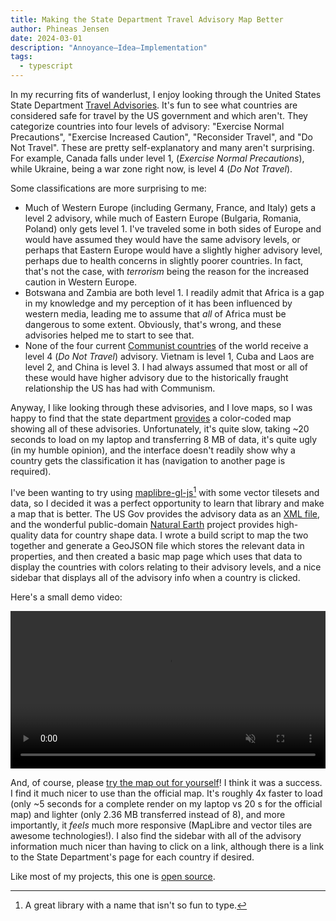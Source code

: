 ```yaml
---
title: Making the State Department Travel Advisory Map Better
author: Phineas Jensen
date: 2024-03-01
description: "Annoyance—Idea—Implementation"
tags:
  - typescript
---
```


In my recurring fits of wanderlust, I enjoy looking through the United States State Department [Travel Advisories](https://travel.state.gov/content/travel/en/traveladvisories/traveladvisories.html/). It's fun to see what countries are considered safe for travel by the US government and which aren't. They categorize countries into four levels of advisory: "Exercise Normal Precautions", "Exercise Increased Caution", "Reconsider Travel", and "Do Not Travel". These are pretty self-explanatory and many aren't surprising. For example, Canada falls under level 1, (*Exercise Normal Precautions*), while Ukraine, being a war zone right now, is level 4 (*Do Not Travel*).

Some classifications are more surprising to me:

- Much of Western Europe (including Germany, France, and Italy) gets a level 2 advisory, while much of Eastern Europe (Bulgaria, Romania, Poland) only gets level 1. I've traveled some in both sides of Europe and would have assumed they would have the same advisory levels, or perhaps that Eastern Europe would have a slightly higher advisory level, perhaps due to health concerns in slightly poorer countries. In fact, that's not the case, with *terrorism* being the reason for the increased caution in Western Europe.
- Botswana and Zambia are both level 1. I readily admit that Africa is a gap in my knowledge and my perception of it has been influenced by western media, leading me to assume that *all* of Africa must be dangerous to some extent. Obviously, that's wrong, and these advisories helped me to start to see that.
- None of the four current [Communist countries](https://en.wikipedia.org/wiki/List_of_communist_states) of the world receive a level 4 (*Do Not Travel*) advisory. Vietnam is level 1, Cuba and Laos are level 2, and China is level 3. I had always assumed that most or all of these would have higher advisory due to the historically fraught relationship the US has had with Communism.

Anyway, I like looking through these advisories, and I love maps, so I was happy to find that the state department [provides](https://travelmaps.state.gov/TSGMap/) a color-coded map showing all of these advisories. Unfortunately, it's quite slow, taking ~20 seconds to load on my laptop and transferring 8 MB of data, it's quite ugly (in my humble opinion), and the interface doesn't readily show why a country gets the classification it has (navigation to another page is required).

I've been wanting to try using [maplibre-gl-js](https://github.com/maplibre/maplibre-gl-js)[^1] with some vector tilesets and data, so I decided it was a perfect opportunity to learn that library and make a map that is better. The US Gov provides the advisory data as an [XML file](https://catalog.data.gov/dataset/travel-alerts-3417f), and the wonderful public-domain [Natural Earth](https://www.naturalearthdata.com/) project provides high-quality data for country shape data. I wrote a build script to map the two together and generate a GeoJSON file which stores the relevant data in properties, and then created a basic map page which uses that data to display the countries with colors relating to their advisory levels, and a nice sidebar that displays all of the advisory info when a country is clicked.

Here's a small demo video:

<video width="100%" autoplay controls muted>
  <source src="/blog/2024/travel-map-demo.webm" type="video/webm">
  Your browser does not support the video tag.
</video>

And, of course, please [try the map out for yourself](https://maps.phinjensen.com/)! I think it was a success. I find it much nicer to use than the official map. It's roughly 4x faster to load (only ~5 seconds for a complete render on my laptop vs 20 s for the official map) and lighter (only 2.36 MB transferred instead of 8), and more importantly, it *feels* much more responsive (MapLibre and vector tiles are awesome technologies!). I also find the sidebar with all of the advisory information much nicer than having to click on a link, although there is a link to the State Department's page for each country if desired.

Like most of my projects, this one is [open source](https://github.com/phinjensen/maps).

[^1]: A great library with a name that isn't so fun to type.
